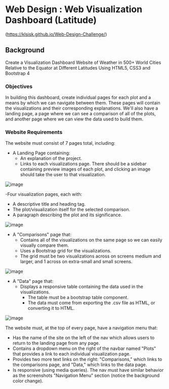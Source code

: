 # Web Design : Web Visualization Dashboard (Latitude)

(https://klsisk.github.io/Web-Design-Challenge/)

## Background
Create a Visualization Dashboard Website of Weather in 500+ World Cities Relative to the Equator at Different Latitudes Using HTML5, CSS3 and Bootstrap 4

### Objectives
In building this dashboard, create individual pages for each plot and a means by which we can navigate between them. These pages will contain the visualizations and their corresponding explanations. We'll also have a landing page, a page where we can see a comparison of all of the plots, and another page where we can view the data used to build them.

### Website Requirements
The website must consist of 7 pages total, including:
- A Landing Page containing:
  - An explanation of the project.
  - Links to each visualizations page. There should be a sidebar containing preview images of each plot, and clicking an image should take the user to that visualization.
  
![image](https://user-images.githubusercontent.com/69765842/103469043-d5287e80-4d2d-11eb-8ec6-66882c516749.png)

-Four visualization pages, each with:
  - A descriptive title and heading tag.
  - The plot/visualization itself for the selected comparison.
  - A paragraph describing the plot and its significance.
  
![image](https://user-images.githubusercontent.com/69765842/103469046-de195000-4d2d-11eb-9c3c-74c3a88322e3.png)

- A "Comparisons" page that:
  - Contains all of the visualizations on the same page so we can easily visually compare them.
  - Uses a Bootstrap grid for the visualizations.
  - The grid must be two visualizations across on screens medium and larger, and 1 across on extra-small and small screens.
  
![image](https://user-images.githubusercontent.com/69765842/103469054-f4bfa700-4d2d-11eb-9c77-3c695d0be600.png)

- A "Data" page that:
  - Displays a responsive table containing the data used in the visualizations.
    - The table must be a bootstrap table component. 
    - The data must come from exporting the .csv file as HTML, or converting it to HTML. 
    
![image](https://user-images.githubusercontent.com/69765842/103469056-06a14a00-4d2e-11eb-8972-b6f2b6f0b06c.png)
    
The website must, at the top of every page, have a navigation menu that:
- Has the name of the site on the left of the nav which allows users to return to the landing page from any page.
- Contains a dropdown menu on the right of the navbar named "Plots" that provides a link to each individual visualization page.
- Provides two more text links on the right: "Comparisons," which links to the comparisons page, and "Data," which links to the data page.
- Is responsive (using media queries). The nav must have similar behavior as the screenshots "Navigation Menu" section (notice the background color change).
